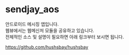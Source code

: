 # sendjay_aos

안드로이드 메시징 앱입니다.<br/>
웹뷰에서는 웹메신저 모듈을 공유하고 있습니다.<br/>
전체적인 소스 및 설명이 필요하면 아래 링크부터 보시면 됩니다.<br/>

<https://github.com/hushsbay/hushsbay>
